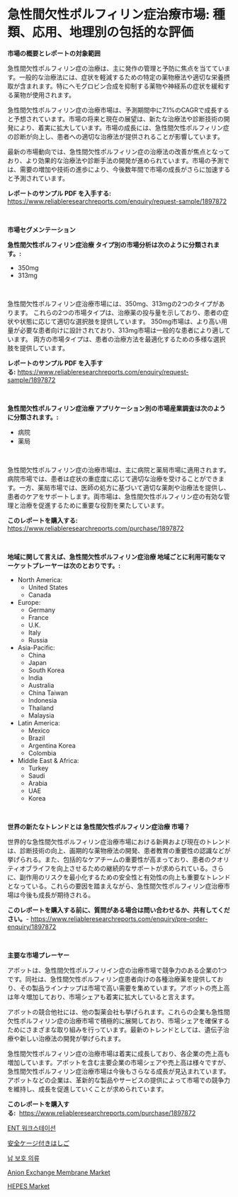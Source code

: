 <p><h1>急性間欠性ポルフィリン症治療市場: 種類、応用、地理別の包括的な評価</h1></p><p><strong>市場の概要とレポートの対象範囲</strong></p>
<p><p>急性間欠性ポルフィリン症の治療は、主に発作の管理と予防に焦点を当てています。一般的な治療法には、症状を軽減するための特定の薬物療法や適切な栄養摂取が含まれます。特にヘモグロビン合成を抑制する薬物や神経系の症状を緩和する薬物が使用されます。</p><p>急性間欠性ポルフィリン症の治療市場は、予測期間中に7.1%のCAGRで成長すると予想されています。市場の将来と現在の展望は、新たな治療法や診断技術の開発により、着実に拡大しています。市場の成長には、急性間欠性ポルフィリン症の診断が向上し、患者への適切な治療法が提供されることが影響しています。</p><p>最新の市場動向では、急性間欠性ポルフィリン症の治療法の改善が焦点となっており、より効果的な治療法や診断手法の開発が進められています。市場の予測では、需要の増加や技術の進歩により、今後数年間で市場の成長がさらに加速すると予測されています。</p></p>
<p><strong>レポートのサンプル PDF を入手する:</strong> <a href="https://www.reliableresearchreports.com/enquiry/request-sample/1897872">https://www.reliableresearchreports.com/enquiry/request-sample/1897872</a></p>
<p>&nbsp;</p>
<p><strong>市場セグメンテーション</strong></p>
<p><strong>急性間欠性ポルフィリン症治療 タイプ別の市場分析は次のように分類されます。:</strong></p>
<p><ul><li>350mg</li><li>313mg</li></ul></p>
<p>&nbsp;</p>
<p><p>急性間欠性ポルフィリン症治療市場には、350mg、313mgの2つのタイプがあります。 これらの2つの市場タイプは、治療薬の投与量を示しており、患者の症状や状態に応じて適切な選択肢を提供しています。 350mg市場は、より高い用量が必要な患者向けに設計されており、313mg市場は一般的な患者により適しています。 両方の市場タイプは、患者の治療方法を最適化するための多様な選択肢を提供しています。</p></p>
<p><strong>レポートのサンプル PDF を入手する:</strong>&nbsp;<a href="https://www.reliableresearchreports.com/enquiry/request-sample/1897872">https://www.reliableresearchreports.com/enquiry/request-sample/1897872</a></p>
<p>&nbsp;</p>
<p><strong> 急性間欠性ポルフィリン症治療 アプリケーション別の市場産業調査は次のように分類されます。:</strong></p>
<p><ul><li>病院</li><li>薬局</li></ul></p>
<p>&nbsp;</p>
<p><p>急性間欠性ポルフィリン症の治療市場は、主に病院と薬局市場に適用されます。病院市場では、患者は症状の重症度に応じて適切な治療を受けることができます。一方、薬局市場では、医師の処方に基づいて適切な薬剤や治療法を提供し、患者のケアをサポートします。両市場は、急性間欠性ポルフィリン症の有効な管理と治療を促進するために重要な役割を果たしています。</p></p>
<p><strong>このレポートを購入する:</strong>&nbsp; <a href="https://www.reliableresearchreports.com/purchase/1897872">https://www.reliableresearchreports.com/purchase/1897872</a></p>
<p>&nbsp;</p>
<p><strong>地域に関して言えば、急性間欠性ポルフィリン症治療 地域ごとに利用可能なマーケットプレーヤーは次のとおりです。:</strong></p>
<p><ul>
    <li>
        North America:
        <ul>
            <li>United States</li>
            <li>Canada</li>
        </ul>
    </li>
    <li>
        Europe:
        <ul>
            <li>Germany</li>
            <li>France</li>
            <li>U.K.</li>
            <li>Italy</li>
            <li>Russia</li>
        </ul>
    </li>
    <li>
        Asia-Pacific:
        <ul>
            <li>China</li>
            <li>Japan</li>
            <li>South Korea</li>
            <li>India</li>
            <li>Australia</li>
            <li>China Taiwan</li>
            <li>Indonesia</li>
            <li>Thailand</li>
            <li>Malaysia</li>
        </ul>
    </li>
    <li>
        Latin America:
        <ul>
            <li>Mexico</li>
            <li>Brazil</li>
            <li>Argentina Korea</li>
            <li>Colombia</li>
        </ul>
    </li>
    <li>
        Middle East & Africa:
        <ul>
            <li>Turkey</li>
            <li>Saudi</li>
            <li>Arabia</li>
            <li>UAE</li>
            <li>Korea</li>
        </ul>
    </li>
    </ul></p>
<p>&nbsp;</p>
<p><strong>世界の新たなトレンドとは 急性間欠性ポルフィリン症治療 市場？</strong></p>
<p><p>世界的な急性間欠性ポルフィリン症治療市場における新興および現在のトレンドは、診断技術の向上、画期的な薬物療法の開発、患者教育の重要性の認識などが挙げられる。また、包括的なケアチームの重要性が高まっており、患者のクオリティオブライフを向上させるための継続的なサポートが求められている。さらに、副作用のリスクを最小化するための安全性と有効性の向上も重要なトレンドとなっている。これらの要因を踏まえながら、急性間欠性ポルフィリン症治療市場は今後も成長が期待される。</p></p>
<p><strong>このレポートを購入する前に、質問がある場合は問い合わせるか、共有してください。</strong>- <a href="https://www.reliableresearchreports.com/enquiry/pre-order-enquiry/1897872">https://www.reliableresearchreports.com/enquiry/pre-order-enquiry/1897872</a></p>
<p>&nbsp;</p>
<p><strong>主要な市場プレーヤー</strong></p>
<p><p>アボットは、急性間欠性ポルフィリイン症の治療市場で競争力のある企業の1つです。同社は、急性間欠性ポルフィリン症患者向けの各種治療薬を提供しており、その製品ラインナップは市場で高い需要を集めています。アボットの売上高は年々増加しており、市場シェアも着実に拡大していると言えます。</p><p>アボットの競合他社には、他の製薬会社も挙げられます。これらの企業も急性間欠性ポルフィリン症の治療市場で積極的に展開しており、市場シェアを確保するためにさまざまな取り組みを行っています。最新のトレンドとしては、遺伝子治療や新しい治療法の開発が挙げられます。</p><p>急性間欠性ポルフィリン症の治療市場は着実に成長しており、各企業の売上高も増加しています。アボットを含む主要企業の市場シェアや売上高は様々ですが、急性間欠性ポルフィリン症治療市場は今後もさらなる成長が見込まれています。アボットなどの企業は、革新的な製品やサービスの提供によって市場での競争力を維持し、成長を促進していくことが求められています。</p></p>
<p><strong>このレポートを購入する:</strong>&nbsp;&nbsp;<a href="https://www.reliableresearchreports.com/purchase/1897872">https://www.reliableresearchreports.com/purchase/1897872</a></p>
<p><p><a href="https://medium.com/@sheldondtickinson9867/ent-%EC%9B%8C%ED%81%AC%EC%8A%A4%ED%85%8C%EC%9D%B4%EC%85%98-%EC%8B%9C%EC%9E%A5-%EA%B7%9C%EB%AA%A8-cagr-%ED%8A%B8%EB%A0%8C%EB%93%9C-2024-2030-fb552c4c6893">ENT 워크스테이션</a></p><p><a href="https://medium.com/@desekay3566/%E5%AE%89%E5%85%A8%E3%82%AB%E3%82%B2%E4%BB%98%E3%81%8D%E3%81%AF%E3%81%97%E3%81%94%E3%81%AE%E5%B8%82%E5%A0%B4%E5%8B%95%E5%90%91-%E5%B8%82%E5%A0%B4%E3%83%88%E3%83%AC%E3%83%B3%E3%83%89-%E6%88%90%E9%95%B7-2024%E5%B9%B4%E3%81%8B%E3%82%892031%E5%B9%B4%E3%81%BE%E3%81%A7%E3%81%AE%E4%BA%88%E6%B8%AC-d11693b117b9">安全ケージ付きはしご</a></p><p><a href="https://medium.com/@darianswift1922_33282/%EB%A6%AC%EB%93%9C-%EB%B3%B4%ED%98%B8%EB%B3%B5-%EC%8B%9C%EC%9E%A5-%EA%B7%9C%EB%AA%A8%EB%8A%94-%EA%B8%80%EB%A1%9C%EB%B2%8C-%EC%82%B0%EC%97%85%EC%97%90%EC%84%9C-%EC%B5%9C%EC%83%81%EC%9D%98-%EB%A7%88%EC%BC%80%ED%8C%85-%EC%B1%84%EB%84%90%EC%9D%84-%EB%82%98%ED%83%80%EB%83%85%EB%8B%88%EB%8B%A4-c4e4504134d1">납 보호 의류</a></p><p><a href="https://github.com/jj19131/Market-Research-Report-List-1/blob/main/anion-exchange-membrane-market.md">Anion Exchange Membrane Market</a></p><p><a href="https://github.com/jodemen/Market-Research-Report-List-1/blob/main/hepes-market.md">HEPES Market</a></p></p>